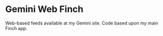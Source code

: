 # Gemini Web Finch

Web-based feeds available at my Gemini site. Code based upon my main Finch app.

